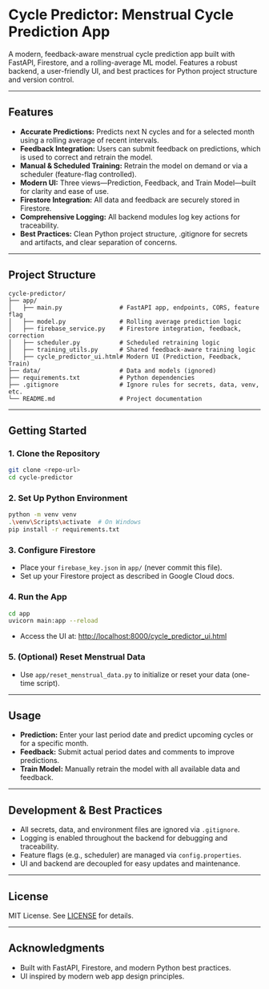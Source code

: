 # Cycle Predictor: Menstrual Cycle Prediction App

A modern, feedback-aware menstrual cycle prediction app built with FastAPI, Firestore, and a rolling-average ML model. Features a robust backend, a user-friendly UI, and best practices for Python project structure and version control.

---

## Features
- **Accurate Predictions:** Predicts next N cycles and for a selected month using a rolling average of recent intervals.
- **Feedback Integration:** Users can submit feedback on predictions, which is used to correct and retrain the model.
- **Manual & Scheduled Training:** Retrain the model on demand or via a scheduler (feature-flag controlled).
- **Modern UI:** Three views—Prediction, Feedback, and Train Model—built for clarity and ease of use.
- **Firestore Integration:** All data and feedback are securely stored in Firestore.
- **Comprehensive Logging:** All backend modules log key actions for traceability.
- **Best Practices:** Clean Python project structure, .gitignore for secrets and artifacts, and clear separation of concerns.

---

## Project Structure
```
cycle-predictor/
├── app/
│   ├── main.py                # FastAPI app, endpoints, CORS, feature flag
│   ├── model.py               # Rolling average prediction logic
│   ├── firebase_service.py    # Firestore integration, feedback, correction
│   ├── scheduler.py           # Scheduled retraining logic
│   ├── training_utils.py      # Shared feedback-aware training logic
│   ├── cycle_predictor_ui.html# Modern UI (Prediction, Feedback, Train)
├── data/                      # Data and models (ignored)
├── requirements.txt           # Python dependencies
├── .gitignore                 # Ignore rules for secrets, data, venv, etc.
└── README.md                  # Project documentation
```

---

## Getting Started

### 1. Clone the Repository
```sh
git clone <repo-url>
cd cycle-predictor
```

### 2. Set Up Python Environment
```sh
python -m venv venv
.\venv\Scripts\activate  # On Windows
pip install -r requirements.txt
```

### 3. Configure Firestore
- Place your `firebase_key.json` in `app/` (never commit this file).
- Set up your Firestore project as described in Google Cloud docs.

### 4. Run the App
```sh
cd app
uvicorn main:app --reload
```
- Access the UI at: [http://localhost:8000/cycle_predictor_ui.html](http://localhost:8000/cycle_predictor_ui.html)

### 5. (Optional) Reset Menstrual Data
- Use `app/reset_menstrual_data.py` to initialize or reset your data (one-time script).

---

## Usage
- **Prediction:** Enter your last period date and predict upcoming cycles or for a specific month.
- **Feedback:** Submit actual period dates and comments to improve predictions.
- **Train Model:** Manually retrain the model with all available data and feedback.

---

## Development & Best Practices
- All secrets, data, and environment files are ignored via `.gitignore`.
- Logging is enabled throughout the backend for debugging and traceability.
- Feature flags (e.g., scheduler) are managed via `config.properties`.
- UI and backend are decoupled for easy updates and maintenance.

---

## License
MIT License. See [LICENSE](LICENSE) for details.

---

## Acknowledgments
- Built with FastAPI, Firestore, and modern Python best practices.
- UI inspired by modern web app design principles.
